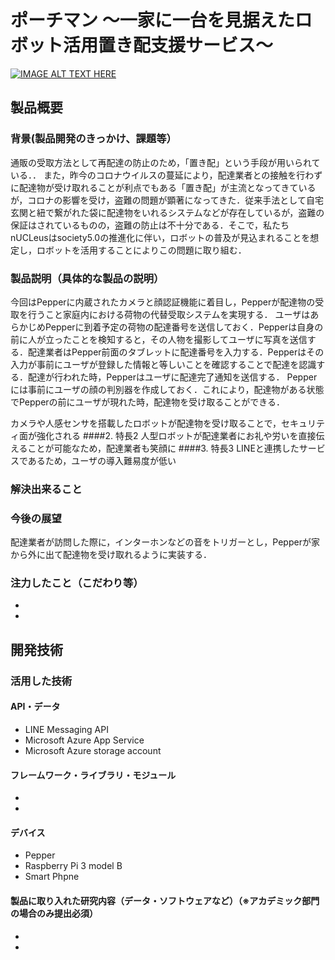 # ポーチマン 〜一家に一台を見据えたロボット活用置き配支援サービス〜

[![IMAGE ALT TEXT HERE](https://jphacks.com/wp-content/uploads/2020/09/JPHACKS2020_ogp.jpg)](https://www.youtube.com/watch?v=G5rULR53uMk)

## 製品概要
### 背景(製品開発のきっかけ、課題等）
通販の受取方法として再配達の防止のため，「置き配」という手段が用いられている．．
また，昨今のコロナウイルスの蔓延により，配達業者との接触を行わずに配達物が受け取れることが利点でもある「置き配」が主流となってきているが，コロナの影響を受け，盗難の問題が顕著になってきた．従来手法として自宅玄関と紐で繋がれた袋に配達物をいれるシステムなどが存在しているが，盗難の保証はされているものの，盗難の防止は不十分である．そこで，私たちnUCLeusはsociety5.0の推進化に伴い，ロボットの普及が見込まれることを想定し，ロボットを活用することによりこの問題に取り組む．

### 製品説明（具体的な製品の説明）
今回はPepperに内蔵されたカメラと顔認証機能に着目し，Pepperが配達物の受取を行うこと家庭内における荷物の代替受取システムを実現する．
ユーザはあらかじめPepperに到着予定の荷物の配達番号を送信しておく．Pepperは自身の前に人が立ったことを検知すると，その人物を撮影してユーザに写真を送信する．配達業者はPepper前面のタブレットに配達番号を入力する．Pepperはその入力が事前にユーザが登録した情報と等しいことを確認することで配達を認識する．配達が行われた時，Pepperはユーザに配達完了通知を送信する．
Pepperには事前にユーザの顔の判別器を作成しておく．これにより，配達物がある状態でPepperの前にユーザが現れた時，配達物を受け取ることができる．

カメラや人感センサを搭載したロボットが配達物を受け取ることで，セキュリティ面が強化される
####2. 特長2
人型ロボットが配達業者にお礼や労いを直接伝えることが可能なため，配達業者も笑顔に
####3. 特長3
LINEと連携したサービスであるため，ユーザの導入難易度が低い

### 解決出来ること


### 今後の展望
配達業者が訪問した際に，インターホンなどの音をトリガーとし，Pepperが家から外に出て配達物を受け取れるように実装する．

### 注力したこと（こだわり等）
* 
* 

## 開発技術
### 活用した技術
#### API・データ
* LINE Messaging API
* Microsoft Azure App Service
* Microsoft Azure storage account

#### フレームワーク・ライブラリ・モジュール
* 
* 

#### デバイス
* Pepper
* Raspberry Pi 3 model B
* Smart Phpne


#### 製品に取り入れた研究内容（データ・ソフトウェアなど）（※アカデミック部門の場合のみ提出必須）
* 
* 
